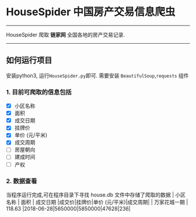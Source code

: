 # HouseSpider 中国房产交易信息爬虫

------
HouseSpider 爬取 **链家网** 全国各地的房产交易记录.

-----
## 如何运行项目
安装python3, 运行`HouseSpider.py`即可.
需要安装 `BeautifulSoup`,`requests` 组件

### 1. 目前可爬取的信息包括

- [x] 小区名称
- [x] 面积
- [x] 成交日期
- [x] 挂牌价
- [x] 单价 (元/平米)
- [x] 成交周期
- [ ] 房屋朝向
- [ ] 建成时间
- [ ] 产权 

### 2. 数据查看
当程序运行完成,可在程序目录下寻找 house.db 文件中存储了爬取的数据
| 小区名称   | 面积   | 成交日期  |成交价|挂牌价|单价 (元/平米)|成交周期|
| 万家花城一期  | 118.63 |2018-06-28|5650000|5850000|47628|236|